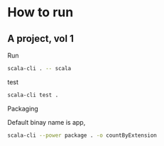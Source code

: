 # How to run

## A project, vol 1

Run

```bash
scala-cli . -- scala
```

test

```bash
scala-cli test .
```

Packaging

Default binay name is app,

```bash
scala-cli --power package . -o countByExtension
```
